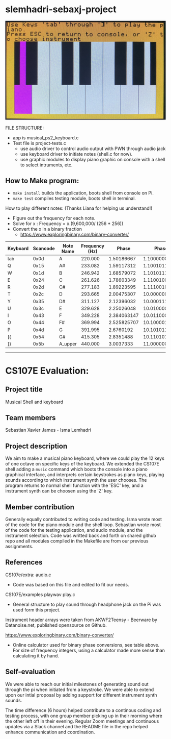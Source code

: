 # slemhadri-sebaxj-project
![keyboard](Graphics.jpg)

FILE STRUCTURE: 
- app is musical_ps2_keyboard.c
- Test file is project-tests.c
  - use audio driver to control audio output with PWN through audio jack
  - use keyboard driver to initiate notes (shell.c for now). 
  - use graphic modules to display piano graphic on console with a shell to select        intruments, etc. 
  
## How to Make program:
- `make install` builds the application, boots shell from console on Pi.
- `make test` compiles testing module, boots shell in terminal.

How to play different notes: (Thanks Liana for helping us understand!) 
- Figure out the frequency for each note. 
- Solve for x : Frequency = x.(9,600,000/ (256 * 256))
- Convert the x in a binary fraction
  - https://www.exploringbinary.com/binary-converter/

| Keyboard | Scancode | Note Name | Frequency (Hz) | Phase       | Phase as Binary Fraction    |
|----------|----------|-----------|----------------|-------------|-----------------------------|
| tab      | 0x0d     | A         | 220.000        | 1.50186667  | 1.100000000111101001010101  | 
| Q        | 0x15     | A#        | 233.082        | 1.59117312  | 1.100101110101011100011111  | 
| W        | 0x1d     | B         | 246.942        | 1.68579072  | 1.101011111000111111111011  | 
| E        | 0x24     | C         | 261.626        | 1.78603349  | 1.110010010011100101111101  | 
| R        | 0x2d     | C#        | 277.183        | 1.89223595  | 1.111001000110100110010011  | 
| T        | 0x2c     | D         | 293.665        | 2.00475307  | 10.000000010011011101111111 | 
| Y        | 0x35     | D#        | 311.127        | 2.12396032  | 10.000111111011101111011101 | 
| U        | 0x3c     | E         | 329.628        | 2.25026048  | 10.010000000001000100010010 | 
| I        | 0x43     | F         | 349.228        | 2.384063147 | 10.011000100101000111110110 | 
| O        | 0x44     | F#        | 369.994        | 2.525825707 | 10.100001101001110010000011 |
| P        | 0x4d     | G         | 391.995        | 2.6760192   | 10.101011010000111110011000 |
| [{       | 0x54     | G#        | 415.305        | 2.8351488   | 10.110101011100110001001111 |
| ]}       | 0x5b     | A_upper   | 440.000        | 3.0037333   | 11.000000001111010010101010 | 

*********************************

# CS107E Evaluation:

## Project title 
Musical Shell and keyboard 

## Team members
Sebastian Xavier James - Isma Lemhadri 

## Project description
We aim to make a musical piano keyboard, where we could play the 12 keys of one octave on specific keys of the keyboard. We extended the CS107E shell adding a `music` command which boots the console into a piano graphical interface, and interprets certain keystrokes as piano keys, playing sounds according to which instrument synth the user chooses. The program returns to normal shell function with the 'ESC' key, and a instrument synth can be choosen using the 'Z' key.

## Member contribution
Generally equally contributed to writing code and testing. Isma wrote most of the code for the piano module and the shell loop. Sebastian wrote most of the code for the testing application, and audio module, and the instrument selection. Code was writted back and forth on shared github repo and all modules compiled in the Makefile are from our previous assignments.

## References

CS107e/extra: audio.c
- Code was based on this file and edited to fit our needs.

CS107E/examples playwav play.c
- General structure to play sound through headphone jack on the Pi was used form this project.

Instrument header arrays were taken from AKWF2Teensy - Beerware by Datanoise.net, published opensource on Github.

https://www.exploringbinary.com/binary-converter/
- Online calculator used for binary phase conversions, see table above. For size of frequency integers, using a calculator made more sense than calculating it by hand.

## Self-evaluation
  We were able to reach our initial milestones of generating sound out through the pi when initiated from a keystroke. We were able to extend upon our intial proposal by adding support for different instrument synth sounds.

  The time difference (6 hours) helped contribute to a continous coding and testing process, with one group member picking up in their morning where the other left off in their evening. Regular Zoom meetings and continuous updates via a Slack channel and the README file in the repo helped enhance communication and coordination.

